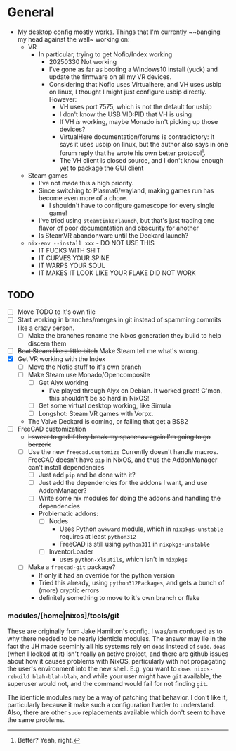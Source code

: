 # General
* My desktop config mostly works. Things that I'm currently ~~banging my head against the wall~ working on:
  * VR
    * In particular, trying to get Nofio/Index working
      * 20250330 Not working
      * I've gone as far as booting a Windows10 install (yuck) and update the firmware on all my VR devices.
      * Considering that Nofio uses Virtualhere, and VH uses usbip on linux, I thought I might just configure usbip directly.
        However:
        * VH uses port 7575, which is not the default for usbip
        * I don't know the USB VID:PID that VH is using
        * If VH _is_ working, maybe Monado isn't picking up those devices?
        * VirtualHere documentation/forums is contradictory: It says it uses usbip on linux, but the author also says in one forum reply that he wrote his own better protocol[^1].
        * The VH client is closed source, and I don't know enough yet to package the GUI client
  * Steam games
    * I've not made this a high priority.
    * Since switching to Plasma6/wayland, making games run has become even more of a chore.
      * I shouldn't have to configure gamescope for every single game!
    * I've tried using `steamtinkerlaunch`, but that's just trading one flavor of poor documentation and obscurity for another
    * Is SteamVR abandonware until the Deckard launch?
  * `nix-env --install xxx` - DO NOT USE THIS
    * IT FUCKS WITH SHIT
    * IT CURVES YOUR SPINE
    * IT WARPS YOUR SOUL
    * IT MAKES IT LOOK LIKE YOUR FLAKE DID NOT WORK

## TODO
- [ ] Move TODO to it's own file
- [ ] Start working in branches/merges in git instead of spamming commits like a crazy person.
    - [ ] Make the branches rename the Nixos generation they build to help discern them
- [ ] ~~Beat Steam like a little bitch~~ Make Steam tell me what's wrong.
- [x] Get VR working with the Index
    - [ ] Move the Nofio stuff to it's own branch
    - [ ] Make Steam use Monado/Opencomposite
        - [ ] Get Alyx working
            - I've played through Alyx on Debian. It worked great! C'mon, this shouldn't be so hard in NixOS!
        - [ ] Get some virtual desktop working, like Simula
        - [ ] Longshot: Steam VR games with Vorpx.
    - The Valve Deckard is coming, or failing that get a BSB2
- [ ] FreeCAD customization
    - ~~I swear to god if they break my spacenav again I'm going to go berzerk~~
    - [ ] Use the new `freecad.customize`
        Currently doesn't handle macros.
        FreeCAD doesn't have `pip` in NixOS, and thus the AddonManager can't install dependencies
        - [ ] Just add `pip` and be done with it?
        - [ ] Just add the dependencies for the addons I want, and use AddonManager?
        - [ ] Write some nix modules for doing the addons and handling the dependencies
        - Problematic addons:
            - [ ] Nodes
                - Uses Python `awkward` module, which in `nixpkgs-unstable` requires at least `python312`
                - FreeCAD is still using `python311` in `nixpkgs-unstable`
            - [ ] InventorLoader
                - uses `python-xlsutils`, which isn't in `nixpkgs`
    - [ ] Make a `freecad-git` package?
        - If only it had an override for the python version
        - Tried this already, using `python312Packages`, and gets a bunch of (more) cryptic errors
        - definitely something to move to it's own branch or flake

### modules/[home|nixos]/tools/git
These are originally from Jake Hamilton's config.
I was/am confused as to why there needed to be nearly identicle modules.
The answer may lie in the fact the JH made seeminly all his systems rely on `doas` instead of `sudo`.
`doas` (when I looked at it) isn't really an active project, and there are
github issues about how it causes problems with NixOS, particularly with
not propagating the user's environment into the new shell.
E.g. you want to `doas nixos-rebuild blah-blah-blah`, and while your user
might have `git` available, the superuser would not, and the command would
fail for not finding `git`.

The identicle modules may be a way of patching that behavior. I don't like it,
particularly because it make such a configuration harder to understand.
Also, there are other `sudo` replacements available which don't seem to have
the same problems.


[^1]: Better? Yeah, right.
